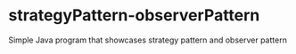 # strategyPattern-observerPattern
Simple Java program that showcases strategy pattern and observer pattern
